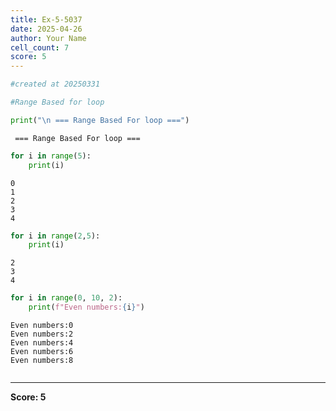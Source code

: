 ```yaml
---
title: Ex-5-5037
date: 2025-04-26
author: Your Name
cell_count: 7
score: 5
---
```


```python
#created at 20250331
```


```python
#Range Based for loop
```


```python
print("\n === Range Based For loop ===")
```

    
     === Range Based For loop ===



```python
for i in range(5):
    print(i)
```

    0
    1
    2
    3
    4



```python
for i in range(2,5):
    print(i)
```

    2
    3
    4



```python
for i in range(0, 10, 2):
    print(f"Even numbers:{i}")
```

    Even numbers:0
    Even numbers:2
    Even numbers:4
    Even numbers:6
    Even numbers:8



```python

```


---
**Score: 5**